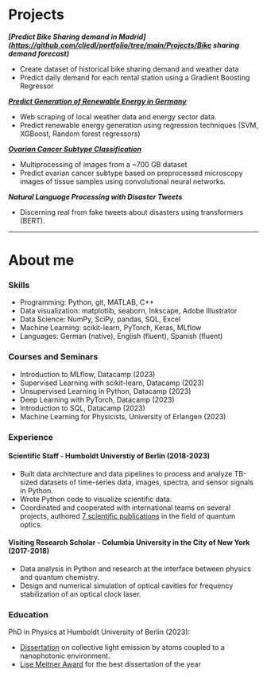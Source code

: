 # Projects
***[Predict Bike Sharing demand in Madrid](https://github.com/cliedl/portfolio/tree/main/Projects/Bike sharing demand forecast)***
- Create dataset of historical bike sharing demand and weather data
- Predict daily demand for each rental station using a Gradient Boosting Regressor

***[Predict Generation of Renewable Energy in Germany](https://github.com/cliedl/portfolio/tree/main/Projects/Renewable_energy_weather)***
- Web scraping of local weather data and energy sector data.
- Predict renewable energy generation using regression techniques (SVM, XGBoost, Random forest regressors)

***[Ovarian Cancer Subtype Classification](https://github.com/cliedl/portfolio/tree/main/Projects/Ovarian_cancer_classification)***
- Multiprocessing of images from a ~700 GB dataset
- Predict ovarian cancer subtype based on preprocessed microscopy images of tissue samples using convolutional neural networks.

***Natural Language Processing with Disaster Tweets***
- Discerning real from fake tweets about disasters using transformers (BERT).

***
# About me
### Skills
- Programming: Python, git, MATLAB, C++
- Data visualization: matplotlib, seaborn, Inkscape, Adobe Illustrator
- Data Science: NumPy, SciPy, pandas, SQL, Excel
- Machine Learning: scikit-learn, PyTorch, Keras, MLflow
- Languages: German (native), English (fluent), Spanish (fluent)

### Courses and Seminars
- Introduction to MLflow, Datacamp (2023)
- Supervised Learning with scikit-learn, Datacamp (2023)
- Unsupervised Learning in Python, Datacamp (2023)
- Deep Learning with PyTorch, Datacamp (2023)
- Introduction to SQL, Datacamp (2023)
- Machine Learning for Physicists, University of Erlangen (2023)
  
### Experience
#### Scientific Staff - Humboldt Universtiy of Berlin (2018-2023)
- Built data architecture and data pipelines to process and analyze TB-sized datasets of time-series data, images, spectra, and sensor signals in Python.
- Wrote Python code to visualize scientific data.
- Coordinated and cooperated with international teams on several projects, authored [7 scientific publications](https://scholar.google.com/citations?user=b0k-Uh0AAAAJ&hl=de) in the field of quantum optics.
  
#### Visiting Research Scholar - Columbia University in the City of New York (2017-2018)
- Data analysis in Python and research at the interface between physics and quantum chemistry.
- Design and numerical simulation of optical cavities for frequency stabilization of an optical clock laser.

### Education
PhD in Physics at Humboldt University of Berlin (2023):
- [Dissertation](https://edoc.hu-berlin.de/handle/18452/27556) on collective light emission by atoms coupled to a nanophotonic environment.
- [Lise Meitner Award](https://www.physik.hu-berlin.de/de/institut/fdp/lise-meitner-preis/liste-der-preistraeger/liste-der-lise-meitner-preistraeger) for the best dissertation of the year






